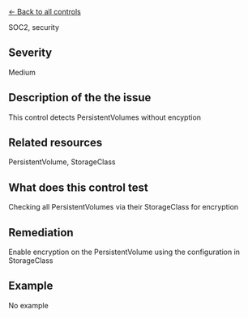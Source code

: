 [← Back to all controls](index.md)


SOC2, security

## Severity

Medium

## Description of the the issue

This control detects PersistentVolumes without encyption

## Related resources

PersistentVolume, StorageClass

## What does this control test

Checking all PersistentVolumes via their StorageClass for encryption

## Remediation

Enable encryption on the PersistentVolume using the configuration in StorageClass

## Example

No example
